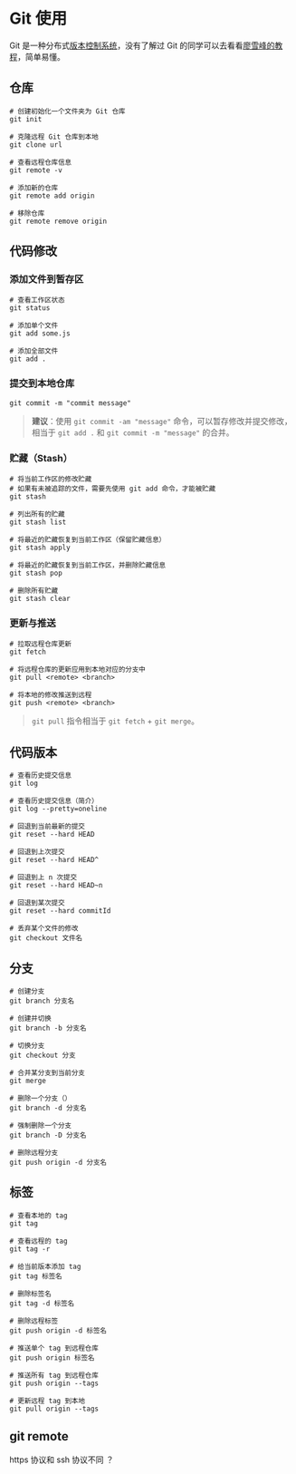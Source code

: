 # Git 使用

Git 是一种分布式[版本控制系统](https://git-scm.com/book/zh/v2/%E8%B5%B7%E6%AD%A5-%E5%85%B3%E4%BA%8E%E7%89%88%E6%9C%AC%E6%8E%A7%E5%88%B6)，没有了解过 Git 的同学可以去看看[廖雪峰的教程](https://www.liaoxuefeng.com/wiki/0013739516305929606dd18361248578c67b8067c8c017b000)，简单易懂。

## 仓库

```shell
# 创建初始化一个文件夹为 Git 仓库
git init

# 克隆远程 Git 仓库到本地
git clone url

# 查看远程仓库信息
git remote -v

# 添加新的仓库
git remote add origin

# 移除仓库
git remote remove origin
```

## 代码修改

### 添加文件到暂存区

```shell
# 查看工作区状态
git status

# 添加单个文件
git add some.js

# 添加全部文件
git add .
```
### 提交到本地仓库

```shell
git commit -m "commit message"
```

> **建议**：使用 `git commit -am "message"` 命令，可以暂存修改并提交修改，相当于 `git add .` 和 `git commit -m "message"` 的合并。

### 贮藏（Stash）

```shell
# 将当前工作区的修改贮藏
# 如果有未被追踪的文件，需要先使用 git add 命令，才能被贮藏
git stash

# 列出所有的贮藏
git stash list

# 将最近的贮藏恢复到当前工作区（保留贮藏信息）
git stash apply

# 将最近的贮藏恢复到当前工作区，并删除贮藏信息
git stash pop

# 删除所有贮藏
git stash clear
```

### 更新与推送

```shell
# 拉取远程仓库更新
git fetch

# 将远程仓库的更新应用到本地对应的分支中
git pull <remote> <branch>

# 将本地的修改推送到远程
git push <remote> <branch>
```

> `git pull` 指令相当于 `git fetch` + `git merge`。

## 代码版本

```shell
# 查看历史提交信息
git log

# 查看历史提交信息（简介）
git log --pretty=oneline

# 回退到当前最新的提交
git reset --hard HEAD

# 回退到上次提交
git reset --hard HEAD^

# 回退到上 n 次提交
git reset --hard HEAD~n

# 回退到某次提交
git reset --hard commitId

# 丢弃某个文件的修改
git checkout 文件名
```

## 分支

```shell
# 创建分支
git branch 分支名

# 创建并切换
git branch -b 分支名

# 切换分支
git checkout 分支

# 合并某分支到当前分支
git merge

# 删除一个分支（）
git branch -d 分支名

# 强制删除一个分支
git branch -D 分支名

# 删除远程分支
git push origin -d 分支名
```

## 标签

```shell
# 查看本地的 tag
git tag

# 查看远程的 tag
git tag -r

# 给当前版本添加 tag
git tag 标签名

# 删除标签名
git tag -d 标签名

# 删除远程标签
git push origin -d 标签名

# 推送单个 tag 到远程仓库
git push origin 标签名

# 推送所有 tag 到远程仓库
git push origin --tags

# 更新远程 tag 到本地
git pull origin --tags
```

## git remote

https 协议和 ssh 协议不同 ？

